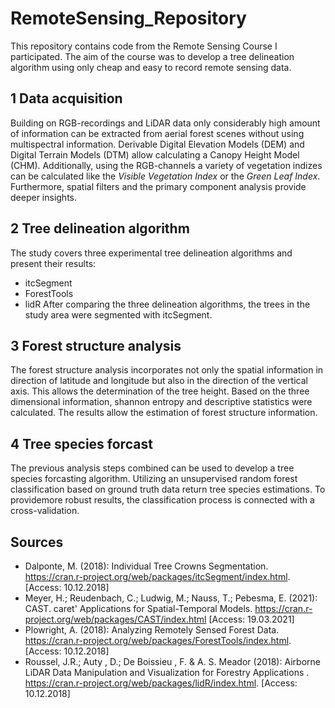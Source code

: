 # RemoteSensing_Repository
 This repository contains code from the Remote Sensing Course I participated. The aim of the course was to develop a tree delineation algorithm using only cheap and easy to record  remote sensing data.

## 1 Data acquisition
 Building on RGB-recordings and LiDAR data only considerably high amount of information can be extracted from aerial forest scenes without using multispectral information. Derivable Digital Elevation Models (DEM) and Digital Terrain Models (DTM) allow calculating a Canopy Height Model (CHM). Additionally, using the RGB-channels a variety of vegetation indizes can be calculated like the *Visible Vegetation Index* or the *Green Leaf Index*. Furthermore, spatial filters and the primary component analysis provide deeper insights. 

## 2 Tree delineation algorithm
 The study covers three experimental tree delineation algorithms and present their results:
  - itcSegment
  - ForestTools
  - lidR
 After comparing the three delineation algorithms, the trees in the study area were segmented with itcSegment. 
## 3 Forest structure analysis
 The forest structure analysis incorporates not only the spatial information in direction of latitude and longitude but also in the direction of the vertical axis. This allows the determination of the tree height. Based on the three dimensional information, shannon entropy and descriptive statistics were calculated. The results allow the estimation of forest structure information. 

## 4 Tree species forcast
The previous analysis steps combined can be used to develop a tree species forcasting algorithm. Utilizing an unsupervised random forest classification based on ground truth data return tree species estimations. To providemore robust results, the classification process is connected with a cross-validation.

## Sources
 - Dalponte, M. (2018): Individual Tree Crowns Segmentation. https://cran.r-project.org/web/packages/itcSegment/index.html. [Access: 10.12.2018]
 - Meyer, H.; Reudenbach, C.; Ludwig, M.; Nauss, T.; Pebesma, E. (2021): CAST. caret' Applications for Spatial-Temporal Models. https://cran.r-project.org/web/packages/CAST/index.html [Access: 19.03.2021]
 - Plowright, A. (2018): Analyzing Remotely Sensed Forest Data. https://cran.r-project.org/web/packages/ForestTools/index.html. [Access: 10.12.2018]
 - Roussel, J.R.; Auty , D.; De Boissieu , F. & A. S. Meador (2018): Airborne LiDAR Data Manipulation and Visualization for Forestry Applications . https://cran.r-project.org/web/packages/lidR/index.html. [Access: 10.12.2018]
